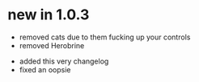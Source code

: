 # new in 1.0.3
- removed cats due to them fucking up your controls
- removed Herobrine
+ added this very changelog
+ fixed an oopsie